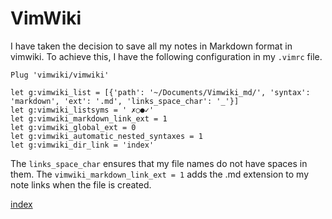 # VimWiki

I have taken the decision to save all my notes in Markdown format in vimwiki. To
achieve this, I have the following configuration in my `.vimrc` file.

```
Plug 'vimwiki/vimwiki' 

let g:vimwiki_list = [{'path': '~/Documents/Vimwiki_md/', 'syntax': 'markdown', 'ext': '.md', 'links_space_char': '_'}]
let g:vimwiki_listsyms = ' ✗○●✓'
let g:vimwiki_markdown_link_ext = 1
let g:vimwiki_global_ext = 0
let g:vimwiki_automatic_nested_syntaxes = 1
let g:vimwiki_dir_link = 'index'
```
The `links_space_char` ensures that my file names do not have spaces in them.
The `vimwiki_markdown_link_ext = 1` adds the .md extension to my note links when
the file is created.

[index](index.md)

